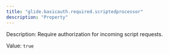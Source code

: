 ```yaml
---
title: "glide.basicauth.required.scriptedprocessor"
description: "Property"
---
```


Description: Require authorization for incoming script requests.

Value: `true`
